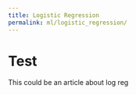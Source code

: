 ```yaml
---
title: Logistic Regression
permalink: ml/logistic_regression/
---
```


# Test
This could be an article about log reg
